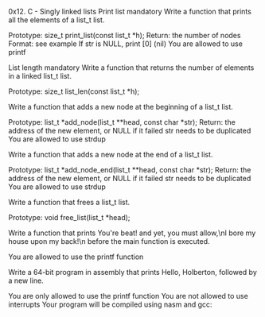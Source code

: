 0x12. C - Singly linked lists
Print list
mandatory
Write a function that prints all the elements of a list_t list.

Prototype: size_t print_list(const list_t *h);
Return: the number of nodes
Format: see example
If str is NULL, print [0] (nil)
You are allowed to use printf

 List length
mandatory
Write a function that returns the number of elements in a linked list_t list.

Prototype: size_t list_len(const list_t *h);

Write a function that adds a new node at the beginning of a list_t list.

Prototype: list_t *add_node(list_t **head, const char *str);
Return: the address of the new element, or NULL if it failed
str needs to be duplicated
You are allowed to use strdup

Write a function that adds a new node at the end of a list_t list.

Prototype: list_t *add_node_end(list_t **head, const char *str);
Return: the address of the new element, or NULL if it failed
str needs to be duplicated
You are allowed to use strdup

Write a function that frees a list_t list.

Prototype: void free_list(list_t *head);

Write a function that prints You're beat! and yet, you must allow,\nI bore my house upon my back!\n before the main function is executed.

You are allowed to use the printf function

Write a 64-bit program in assembly that prints Hello, Holberton, followed by a new line.

You are only allowed to use the printf function
You are not allowed to use interrupts
Your program will be compiled using nasm and gcc:
